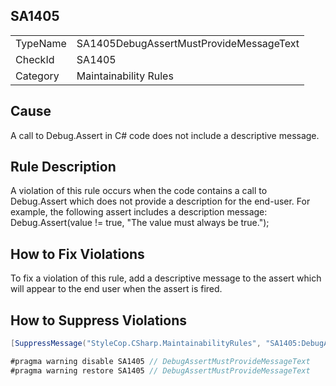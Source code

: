 ﻿## SA1405

<table>
<tr>
  <td>TypeName</td>
  <td>SA1405DebugAssertMustProvideMessageText</td>
</tr>
<tr>
  <td>CheckId</td>
  <td>SA1405</td>
</tr>
<tr>
  <td>Category</td>
  <td>Maintainability Rules</td>
</tr>
</table>

## Cause

A call to Debug.Assert in C# code does not include a descriptive message.

## Rule Description

A violation of this rule occurs when the code contains a call to Debug.Assert which does not provide a description for the end-user. For example, the following assert includes a description message:
    Debug.Assert(value != true, "The value must always be true.");



## How to Fix Violations

To fix a violation of this rule, add a descriptive message to the assert which will appear to the end user when the assert is fired.

## How to Suppress Violations

```csharp
[SuppressMessage("StyleCop.CSharp.MaintainabilityRules", "SA1405:DebugAssertMustProvideMessageText", Justification = "Reviewed.")]
```

```csharp
#pragma warning disable SA1405 // DebugAssertMustProvideMessageText
#pragma warning restore SA1405 // DebugAssertMustProvideMessageText
```
